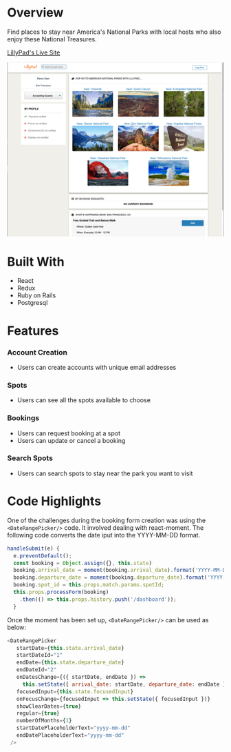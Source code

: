 # Overview
Find places to stay near America's National Parks with local hosts who also enjoy these National Treasures.

[LillyPad's Live Site](https://lillypad.herokuapp.com/)

![](images/splash_page.png)

# Built With
* React
* Redux
* Ruby on Rails
* Postgresql
# Features
### Account Creation
* Users can create accounts with unique email addresses
### Spots
* Users can see all the spots available to choose
### Bookings
* Users can request booking at a spot
* Users can update or cancel a booking
### Search Spots
* Users can search spots to stay near the park you want to visit
# Code Highlights
One of the challenges during the booking form creation was using the `<DateRangePicker/>` code.  It involved dealing with react-moment.  The following code converts the date iput into the YYYY-MM-DD format.

```javascript
handleSubmit(e) {
  e.preventDefault();
  const booking = Object.assign({}, this.state)
  booking.arrival_date = moment(booking.arrival_date).format('YYYY-MM-DD');
  booking.departure_date = moment(booking.departure_date).format('YYYY-MM-DD');
  booking.spot_id = this.props.match.params.spotId;
  this.props.processForm(booking)
    .then(() => this.props.history.push('/dashboard'));
  }
```
Once the moment has been set up, `<DateRangePicker/>` can be used as below:
```javascript
<DateRangePicker
   startDate={this.state.arrival_date}
   startDateId="1"
   endDate={this.state.departure_date}
   endDateId="2"
   onDatesChange={({ startDate, endDate }) => 
     this.setState({ arrival_date: startDate, departure_date: endDate })}
   focusedInput={this.state.focusedInput}
   onFocusChange={focusedInput => this.setState({ focusedInput })}
   showClearDates={true}
   regular={true}
   numberOfMonths={1} 
   startDatePlaceholderText="yyyy-mm-dd"
   endDatePlaceholderText="yyyy-mm-dd"
 />
```
